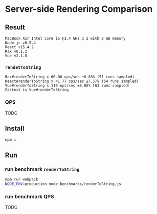 # Server-side Rendering Comparison

## Result

```
MacBook Air Intel Core i5 @1.4 GHz x 2 with 8 GB memory
Node.js v6.9.4
React v15.4.2
Rax v0.1.2
Vue v2.1.8 
```

### `rendetToString`

```
Rax#renderToString x 60.00 ops/sec ±8.88% (51 runs sampled)
React#renderToString x 41.77 ops/sec ±7.57% (54 runs sampled)
Vue#renderToString x 119 ops/sec ±5.88% (63 runs sampled)
Fastest is Vue#renderToString
```

### QPS

TODO

## Install

```bash
npm i
```

## Run

### run benchmark `renderToString`

```bash
npm run webpack
NODE_ENV=production node benchmarks/renderToString.js
```

### run benchmark QPS

TODO